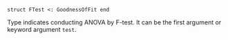 ```
struct FTest <: GoodnessOfFit end
```

Type indicates conducting ANOVA by F-test. It can be the first argument or keyword argument `test`.
